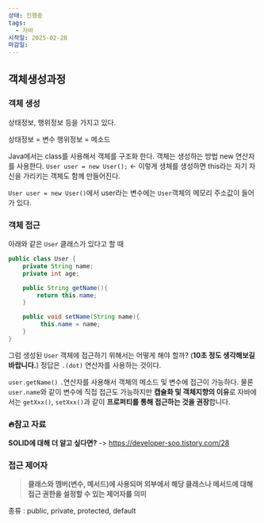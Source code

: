 ```yaml
---
상태: 진행중
tags:
  - 자바
시작일: 2025-02-28
마감일:
---
```

## 객체생성과정
### 객체 생성
상태정보, 행위정보 등을 가지고 있다.

상태정보 = 변수
행위정보 = 메소드

Java에서는 class를 사용해서 객체를 구조화 한다. 객체는 생성하는 방법 new 연산자를 사용한다.
`User user = new User();` <- 이렇게 생체를 생성하면 this라는 자기 자신을 가리키는 객체도 함께 만들어진다.

`User user = new User()`에서 user라는 변수에는 `User`객체의 메모리 주소값이 들어가 있다.

### 객체 접근
아래와 같은 `User` 클래스가 있다고 할 때
```java
public class User {
	private String name;
	private int age;

	public String getName(){
		return this.name;
	}

	public void setName(String name){
		 this.name = name;
	}
}
```

그럼 생성된 `User` 객체에 접근하기 위해서는 어떻게 해야 할까? (**10초 정도 생각해보길 바랍니다.**)
정답은 `.(dot)` 연산자를 사용하는 것이다. 
 
`user.getName()` `.`연산자를 사용해서 객체의 메소드 및 변수에 접근이 가능하다. 물론 `user.name`와 같이 변수에 직접 접근도 가능하지만 **캡슐화 및 객체지향의 이유**로 자바에서는 `getXxx()`, `setXxx()`과 같이  **프로퍼티를 통해 접근하는 것을 권장**합니다. 

### 🔥**참고 자료**
**SOLID에 대해 더 알고 싶다면?**  -> https://developer-soo.tistory.com/28

### 접근 제어자
> **클래스와 멤버(변수, 메서드)에 사용되며 외부에서 해당 클래스나 메서드에 대해 접근 권한을 설정할 수 있는 제어자를 의미**

종류 : public, private, protected, default

